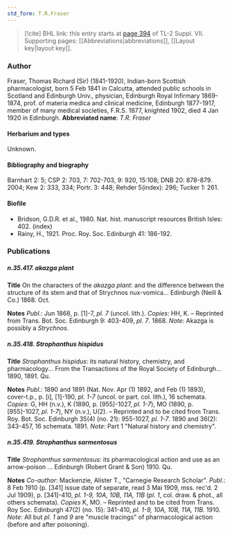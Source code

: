```yaml
---
std_form: T.R.Fraser
---
```


> [!cite] BHL link: this entry starts at [page 394](https://www.biodiversitylibrary.org/page/33259898) of TL-2 Suppl. VII.
> Supporting pages: [[Abbreviations|abbreviations]], [[Layout key|layout key]].

### Author

Fraser, Thomas Richard (Sir) (1841-1920), Indian-born Scottish pharmacologist, born 5 Feb 1841 in Calcutta, attended public schools in Scotland and Edinburgh Univ., physician, Edinburgh Royal Infirmary 1869-1874, prof. of materia medica and clinical medicine, Edinburgh 1877-1917, member of many medical societies, F.R.S. 1877, knighted 1902, died 4 Jan 1920 in Edinburgh. 
**Abbreviated name**: *T.R. Fraser*

#### Herbarium and types

Unknown.

#### Bibliography and biography

Barnhart 2: 5; CSP 2: 703, 7: 702-703, 9: 920, 15:108; DNB 20: 878-879. 2004; Kew 2: 333, 334; Portr. 3: 448; Rehder 5(index): 296; Tucker 1: 261.

#### Biofile

- Bridson, G.D.R. et al., 1980. Nat. hist. manuscript resources British Isles: 402. (index)
- Rainy, H., 1921. Proc. Roy. Soc. Edinburgh 41: 186-192.

### Publications

##### n.35.417. akazga plant

**Title**
On the characters of the *akazga plant*: and the difference between the structure of its stem and that of Strychnos nux-vomica... Edinburgh (Neill & Co.) 1868. Oct.

**Notes**
*Publ*.: Jun 1868, p. \[1\]-7, *pl. 7* (uncol. lith.). *Copies*: HH, K. – Reprinted from Trans. Bot. Soc. Edinburgh 9: 403-409, *pl. 7*. 1868.
*Note*: Akazga is possibly a *Strychnos*.

##### n.35.418. Strophanthus hispidus

**Title**
*Strophanthus hispidus*: its natural history, chemistry, and pharmacology... From the Transactions of the Royal Society of Edinburgh... 1890, 1891. Qu.

**Notes**
*Publ*.: 1890 and 1891 (Nat. Nov. Apr (1) 1892, and Feb (1) 1893), cover-t.p., p. \[i\], \[1\]-190, *pl. 1-7* (uncol. or part. col. lith.), 16 schemata. *Copies*: G, HH (n.v.), K (1890, p. \[955\]-1027, *pl. 1-7*), MO (1890, p. \[955\]-1027, *pl. 1-7*), NY (n.v.), U(2). – Reprinted and to be cited from Trans. Roy. Bot. Soc. Edinburgh 35(4) (no. 21): 955-1027, *pl. 1-7*. 1890 and 36(2): 343-457, 16 schemata. 1891.
*Note*: Part 1 "Natural history and chemistry".

##### n.35.419. Strophanthus sarmentosus

**Title**
*Strophanthus sarmentosus*: its pharmacological action and use as an arrow-poison ... Edinburgh (Robert Grant & Son) 1910. Qu.

**Notes**
*Co-author*: Mackenzie, Alister T., "Carnegie Research Scholar".
*Publ*.: 8 Feb 1910 (p. \[341\] issue date of separate, read 3 Mai 1909, mss. rec'd. 2 Jul 1909), p. \[341\]-410, *pl. 1-9, 10A, 10B, 11A, 11B* (*pl. 1*, col. draw. & phot., all others schemata).
*Copies* K, MO. – Reprinted and to be cited from Trans. Roy Soc. Edinburgh 47(2) (no. 15): 341-410, *pl. 1-9, 10A, 10B, 11A, 11B.* 1910.
*Note*: All but *pl. 1* and *9* are "muscle tracings" of pharmacological action (before and after poisoning).

